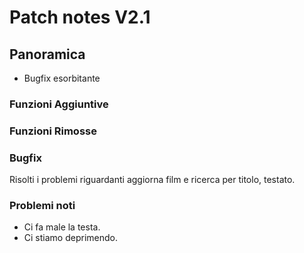 # Patch notes V2.1
## Panoramica
- Bugfix esorbitante
### Funzioni Aggiuntive

### Funzioni Rimosse
### Bugfix
Risolti i problemi riguardanti aggiorna film e ricerca per titolo, testato.
### Problemi noti
- Ci fa male la testa.
- Ci stiamo deprimendo.